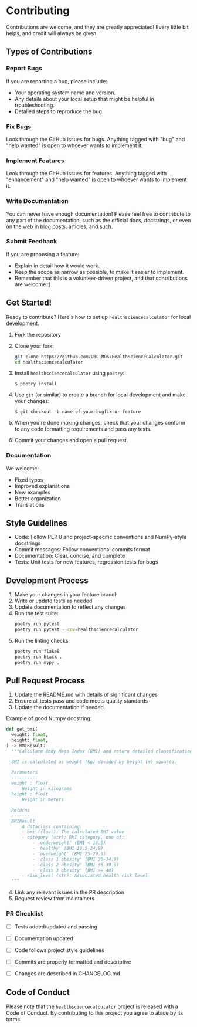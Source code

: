# Contributing

Contributions are welcome, and they are greatly appreciated! Every little bit
helps, and credit will always be given.

## Types of Contributions

### Report Bugs

If you are reporting a bug, please include:

* Your operating system name and version.
* Any details about your local setup that might be helpful in troubleshooting.
* Detailed steps to reproduce the bug.

### Fix Bugs

Look through the GitHub issues for bugs. Anything tagged with "bug" and "help
wanted" is open to whoever wants to implement it.

### Implement Features

Look through the GitHub issues for features. Anything tagged with "enhancement"
and "help wanted" is open to whoever wants to implement it.

### Write Documentation

You can never have enough documentation! Please feel free to contribute to any
part of the documentation, such as the official docs, docstrings, or even
on the web in blog posts, articles, and such.

### Submit Feedback

If you are proposing a feature:

* Explain in detail how it would work.
* Keep the scope as narrow as possible, to make it easier to implement.
* Remember that this is a volunteer-driven project, and that contributions
  are welcome :)

## Get Started!

Ready to contribute? Here's how to set up `healthsciencecalculator` for local development.

1. Fork the repository
2. Clone your fork:
   ```bash
   git clone https://github.com/UBC-MDS/HealthScienceCalculator.git
   cd healthsciencecalculator
   ```
3. Install `healthsciencecalculator` using `poetry`:

    ```console
    $ poetry install
    ```

4. Use `git` (or similar) to create a branch for local development and make your changes:

    ```console
    $ git checkout -b name-of-your-bugfix-or-feature
    ```

4. When you're done making changes, check that your changes conform to any code formatting requirements and pass any tests.

5. Commit your changes and open a pull request.

### Documentation

We welcome:

- Fixed typos
- Improved explanations
- New examples
- Better organization
- Translations

## Style Guidelines

- Code: Follow PEP 8 and project-specific conventions and NumPy-style docstrings
- Commit messages: Follow conventional commits format
- Documentation: Clear, concise, and complete
- Tests: Unit tests for new features, regression tests for bugs

## Development Process

1. Make your changes in your feature branch
2. Write or update tests as needed
3. Update documentation to reflect any changes
4. Run the test suite:
   ```bash
   poetry run pytest
   poetry run pytest --cov=healthsciencecalculator
   ```
5. Run the linting checks:
   ```bash
   poetry run flake8
   poetry run black .
   poetry run mypy .
   ```

## Pull Request Process

1. Update the README.md with details of significant changes
2. Ensure all tests pass and code meets quality standards
3. Update the documentation if needed. 

  Example of good Numpy docstring:
  ```python
  def get_bmi(
    weight: float,
    height: float,
) -> BMIResult:
    """Calculate Body Mass Index (BMI) and return detailed classification information.

    BMI is calculated as weight (kg) divided by height (m) squared.

    Parameters
    ----------
    weight : float
        Weight in kilograms
    height : float
        Height in meters

    Returns
    -------
    BMIResult
        A dataclass containing:
        - bmi (float): The calculated BMI value
        - category (str): BMI category, one of:
            - 'underweight' (BMI < 18.5)
            - 'healthy' (BMI 18.5-24.9)
            - 'overweight' (BMI 25-29.9)
            - 'class 1 obesity' (BMI 30-34.9)
            - 'class 2 obesity' (BMI 35-39.9)
            - 'class 3 obesity' (BMI >= 40)
        - risk_level (str): Associated health risk level
    """

  ```

4. Link any relevant issues in the PR description
5. Request review from maintainers

### PR Checklist
- [ ] Tests added/updated and passing
- [ ] Documentation updated
- [ ] Code follows project style guidelines
- [ ] Commits are properly formatted and descriptive
- [ ] Changes are described in CHANGELOG.md



## Code of Conduct

Please note that the `healthsciencecalculator` project is released with a
Code of Conduct. By contributing to this project you agree to abide by its terms.
